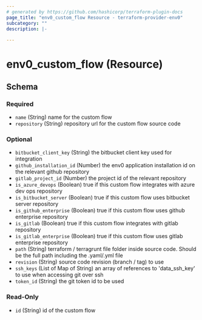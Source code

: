 ```yaml
---
# generated by https://github.com/hashicorp/terraform-plugin-docs
page_title: "env0_custom_flow Resource - terraform-provider-env0"
subcategory: ""
description: |-
  
---
```


# env0_custom_flow (Resource)





<!-- schema generated by tfplugindocs -->
## Schema

### Required

- `name` (String) name for the custom flow
- `repository` (String) repository url for the custom flow source code

### Optional

- `bitbucket_client_key` (String) the bitbucket client key used for integration
- `github_installation_id` (Number) the env0 application installation id on the relevant github repository
- `gitlab_project_id` (Number) the project id of the relevant repository
- `is_azure_devops` (Boolean) true if this custom flow integrates with azure dev ops repository
- `is_bitbucket_server` (Boolean) true if this custom flow uses bitbucket server repository
- `is_github_enterprise` (Boolean) true if this custom flow uses github enterprise repository
- `is_gitlab` (Boolean) true if this custom flow integrates with gitlab repository
- `is_gitlab_enterprise` (Boolean) true if this custom flow uses gitlab enterprise repository
- `path` (String) terraform / terragrunt file folder inside source code. Should be the full path including the .yaml/.yml file
- `revision` (String) source code revision (branch / tag) to use
- `ssh_keys` (List of Map of String) an array of references to 'data_ssh_key' to use when accessing git over ssh
- `token_id` (String) the git token id to be used

### Read-Only

- `id` (String) id of the custom flow
